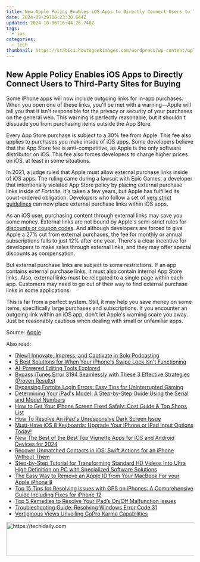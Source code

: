 ```yaml
---
title: New Apple Policy Enables iOS Apps to Directly Connect Users to Third-Party Sites for Buying
date: 2024-09-29T16:23:30.644Z
updated: 2024-10-06T16:44:26.740Z
tags:
  - ios
categories:
  - tech
thumbnail: https://static1.howtogeekimages.com/wordpress/wp-content/uploads/2024/01/11.jpg
---
```


## New Apple Policy Enables iOS Apps to Directly Connect Users to Third-Party Sites for Buying

Some iPhone apps will now include outgoing links for in-app purchases. When you open one of these links, you'll be met with a warning—Apple will tell you that it isn't responsible for the privacy or security of your purchases on the general web. This warning is perfectly reasonable, but it shouldn't dissuade you from purchasing items outside the App Store.

 Every App Store purchase is subject to a 30% fee from Apple. This fee also applies to purchases you make inside of iOS apps. Some developers believe that the App Store fee is anti-competitive, as Apple is the only software distributor on iOS. This fee also forces developers to charge higher prices on iOS, at least in some situations.

 In 2021, a judge ruled that Apple must allow external purchase links inside of iOS apps. The ruling came during a lawsuit with Epic Games, a developer that intentionally violated App Store policy by placing external purchase links inside of _Fortnite_. It's taken a few years, but Apple has fulfilled its court-ordered obligation. Developers who follow a set of [very strict guidelines](https://developer.apple.com/support/storekit-external-entitlement-us/) can now place external purchase links within iOS apps.

 As an iOS user, purchasing content through external links may save you some money. External links are not bound by Apple's semi-strict rules for [discounts or coupon codes](https://developer.apple.com/documentation/storekit/in-app%5Fpurchase/original%5Fapi%5Ffor%5Fin-app%5Fpurchase/subscriptions%5Fand%5Foffers/setting%5Fup%5Fpromotional%5Foffers). And although developers are forced to give Apple a 27% cut from external purchases, the fee for monthly or annual subscriptions falls to just 12% after one year. There's a clear incentive for developers to make sales through external links, and they may offer special discounts as compensation.

 But external purchase links are subject to some restrictions. If an app contains external purchase links, it must also contain internal App Store links. Also, external links must be relegated to a single page within each app. Customers may need to go out of their way to find external purchase links in some applications.

 This is far from a perfect system. Still, it may help you save money on some items, specifically large purchases and subscriptions. If you encounter an outgoing link within an iOS app, don't let Apple's warning scare you away. Just be reasonably cautious when dealing with small or unfamiliar apps.

 Source: [Apple](https://developer.apple.com/support/storekit-external-entitlement-us/)

<ins class="adsbygoogle"
     style="display:block"
     data-ad-format="autorelaxed"
     data-ad-client="ca-pub-7571918770474297"
     data-ad-slot="1223367746"></ins>

<ins class="adsbygoogle"
     style="display:block"
     data-ad-client="ca-pub-7571918770474297"
     data-ad-slot="8358498916"
     data-ad-format="auto"
     data-full-width-responsive="true"></ins>

<span class="atpl-alsoreadstyle">Also read:</span>
<div><ul>
<li><a href="https://some-techniques.techidaily.com/new-innovate-impress-and-captivate-in-solo-podcasting/"><u>[New] Innovate, Impress, and Captivate in Solo Podcasting</u></a></li>
<li><a href="https://os-tips.techidaily.com/5-best-solutions-for-when-your-iphones-swipe-lock-isnt-functioning/"><u>5 Best Solutions for When Your iPhone's Swipe Lock Isn't Functioning</u></a></li>
<li><a href="https://tech-savvy.techidaily.com/ai-powered-editing-tools-explored/"><u>AI-Powered Editing Tools Explored</u></a></li>
<li><a href="https://os-tips.techidaily.com/bypass-itunes-error-3194-seamlessly-with-these-3-effective-strategies-proven-results/"><u>Bypass iTunes Error 3194 Seamlessly with These 3 Effective Strategies (Proven Results)</u></a></li>
<li><a href="https://program-issues.techidaily.com/bypassing-fortnite-login-errors-easy-tips-for-uninterrupted-gaming/"><u>Bypassing Fortnite Login Errors: Easy Tips for Uninterrupted Gaming</u></a></li>
<li><a href="https://os-tips.techidaily.com/determining-your-ipads-model-a-step-by-step-guide-using-the-serial-and-model-numbers/"><u>Determining Your iPad's Model: A Step-by-Step Guide Using the Serial and Model Numbers</u></a></li>
<li><a href="https://os-tips.techidaily.com/how-to-get-your-iphone-screen-fixed-safely-cost-guide-and-top-shops-list/"><u>How to Get Your iPhone Screen Fixed Safely: Cost Guide & Top Shops List</u></a></li>
<li><a href="https://os-tips.techidaily.com/how-to-resolve-an-ipads-unresponsive-dark-screen-issue/"><u>How To Resolve An iPad's Unresponsive Dark Screen Issue</u></a></li>
<li><a href="https://win-community.techidaily.com/must-have-ios-8-keyboards-upgrade-your-iphone-or-ipad-input-options-today/"><u>Must-Have iOS 8 Keyboards: Upgrade Your iPhone or iPad Input Options Today!</u></a></li>
<li><a href="https://smart-video-editing.techidaily.com/new-the-best-of-the-best-top-vignette-apps-for-ios-and-android-devices-for-2024/"><u>New The Best of the Best Top Vignette Apps for iOS and Android Devices for 2024</u></a></li>
<li><a href="https://os-tips.techidaily.com/recover-unmatched-contacts-in-ios-swift-actions-for-an-iphone-without-them/"><u>Recover Unmatched Contacts in iOS: Swift Actions for an iPhone Without Them</u></a></li>
<li><a href="https://blog-min.techidaily.com/step-by-step-tutorial-for-transforming-standard-hd-videos-into-ultra-high-definition-on-pc-with-specialized-software-solutions/"><u>Step-by-Step Tutorial for Transforming Standard HD Videos Into Ultra High Definition on PC with Specialized Software Solutions</u></a></li>
<li><a href="https://apple-account.techidaily.com/the-easy-way-to-remove-an-apple-id-from-your-macbook-for-your-apple-iphone-8-by-drfone-ios/"><u>The Easy Way to Remove an Apple ID from Your MacBook For your Apple iPhone 8</u></a></li>
<li><a href="https://os-tips.techidaily.com/top-15-tips-for-resolving-issues-with-gps-on-iphones-a-comprehensive-guide-including-fixes-for-iphone-12/"><u>Top 15 Tips for Resolving Issues with GPS on iPhones: A Comprehensive Guide Including Fixes for iPhone 12</u></a></li>
<li><a href="https://os-tips.techidaily.com/top-5-remedies-to-resolve-your-ipads-onoff-malfunction-issues/"><u>Top 5 Remedies to Resolve Your iPad’s On/Off Malfunction Issues</u></a></li>
<li><a href="https://common-error.techidaily.com/troubleshooting-guide-resolving-windows-error-code-31/"><u>Troubleshooting Guide: Resolving Windows Error Code 31</u></a></li>
<li><a href="https://extra-information.techidaily.com/vertiginous-views-unveiling-gopro-karma-capabilities/"><u>Vertiginous Views Unveiling GoPro Karma Capabilities</u></a></li>
</ul></div>

<!-- affiliate ads begin -->
<a href="https://appsumo.8odi.net/c/5597632/2049364/7443" target="_top" id="2049364">
  <img src="//a.impactradius-go.com/display-ad/7443-2049364" border="0" alt="https://techidaily.com" width="728" height="90"/>
</a>
<img height="0" width="0" src="https://appsumo.8odi.net/i/5597632/2049364/7443" style="position:absolute;visibility:hidden;" border="0" />
<!-- affiliate ads end -->

